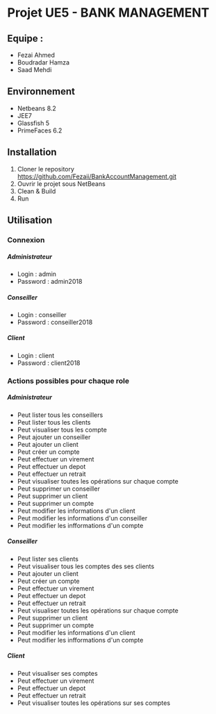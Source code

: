 # Projet UE5 - BANK MANAGEMENT

## Equipe : <br>
- Fezai Ahmed <br>
- Boudradar Hamza <br>
- Saad Mehdi<br>

## Environnement

- Netbeans 8.2
- JEE7
- Glassfish 5
- PrimeFaces 6.2

## Installation

1. Cloner le repository  https://github.com/Fezaii/BankAccountManagement.git
2. Ouvrir le projet sous NetBeans
3. Clean & Build
4. Run

## Utilisation

### Connexion

##### Administrateur 
- Login : admin
- Password : admin2018
##### Conseiller 
- Login : conseiller
- Password : conseiller2018
##### Client
- Login : client
- Password : client2018

### Actions possibles pour chaque role 

##### Administrateur

- Peut lister  tous les conseillers
- Peut lister  tous les clients 
- Peut visualiser tous les compte
- Peut ajouter un conseiller
- Peut ajouter un client 
- Peut créer un compte 
- Peut effectuer un virement
- Peut effectuer un depot 
- Peut effectuer un retrait
- Peut visualiser toutes les opérations sur chaque compte 
- Peut supprimer un conseiller
- Peut supprimer un client 
- Peut supprimer un compte
- Peut modifier les informations d'un client 
- Peut modifier les informations d'un conseiller
- Peut modifier les infformations d'un compte 

##### Conseiller

- Peut lister  ses  clients 
- Peut visualiser tous les comptes des ses clients 
- Peut ajouter un client 
- Peut créer un compte 
- Peut effectuer un virement
- Peut effectuer un depot 
- Peut effectuer un retrait
- Peut visualiser toutes les opérations sur chaque compte 
- Peut supprimer un client 
- Peut supprimer un compte
- Peut modifier les informations d'un client 
- Peut modifier les infformations d'un compte 

##### Client 

- Peut visualiser ses comptes
- Peut effectuer un virement
- Peut effectuer un depot 
- Peut effectuer un retrait
- Peut visualiser toutes les opérations sur ses comptes 





